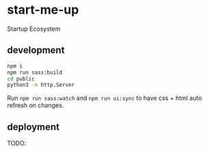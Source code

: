 # start-me-up

Startup Ecosystem

## development

```bash
npm i
npm run sass:build
cd public
python3 -m http.Server
```

Run `npm run sass:watch` and `npm run ui:sync` to have css + html auto refresh on changes.

## deployment

TODO:
